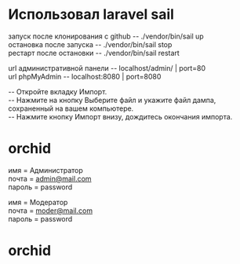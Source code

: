 <h1>Использовал laravel sail</h1>

запуск после клонирования с github -- ./vendor/bin/sail up <br>
остановка после запуска -- ./vendor/bin/sail stop <br>
рестарт после остановки -- ./vendor/bin/sail restart <br>

url административной панели -- localhost/admin/ | port=80 <br>
url phpMyAdmin -- localhost:8080 | port=8080 <br>

-- Откройте вкладку Импорт. <br>
-- Нажмите на кнопку Выберите файл и укажите файл дампа, сохраненный на вашем компьютере. <br>
-- Нажмите кнопку Импорт внизу, дождитесь окончания импорта. <br>

# orchid
имя = Администратор <br>
почта = admin@mail.com  <br>
пароль = password <br>

имя = Модератор <br>
почта = moder@mail.com <br>
пароль = password <br>
# orchid
